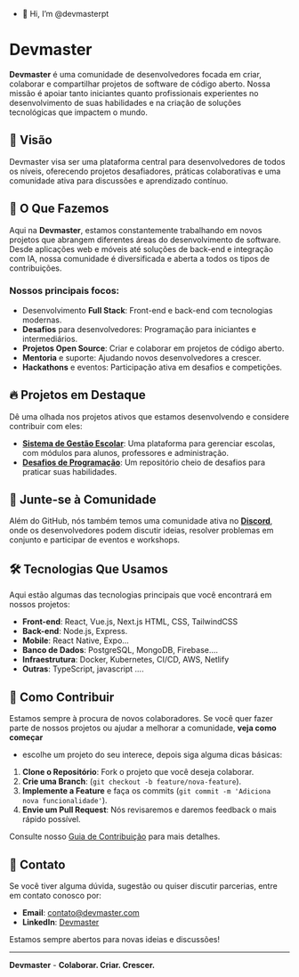 - 👋 Hi, I’m @devmasterpt
# Devmaster

**Devmaster** é uma comunidade de desenvolvedores focada em criar, colaborar e compartilhar projetos de software de código aberto. Nossa missão é apoiar tanto iniciantes quanto profissionais experientes no desenvolvimento de suas habilidades e na criação de soluções tecnológicas que impactem o mundo.

## 🌟 Visão

Devmaster visa ser uma plataforma central para desenvolvedores de todos os níveis, oferecendo projetos desafiadores, práticas colaborativas e uma comunidade ativa para discussões e aprendizado contínuo.

## 🚀 O Que Fazemos

Aqui na **Devmaster**, estamos constantemente trabalhando em novos projetos que abrangem diferentes áreas do desenvolvimento de software. Desde aplicações web e móveis até soluções de back-end e integração com IA, nossa comunidade é diversificada e aberta a todos os tipos de contribuições.

### Nossos principais focos:

- Desenvolvimento **Full Stack**: Front-end e back-end com tecnologias modernas.
- **Desafios** para desenvolvedores: Programação para iniciantes e intermediários.
- **Projetos Open Source**: Criar e colaborar em projetos de código aberto.
- **Mentoria** e suporte: Ajudando novos desenvolvedores a crescer.
- **Hackathons** e eventos: Participação ativa em desafios e competições.
  
## 🔥 Projetos em Destaque

Dê uma olhada nos projetos ativos que estamos desenvolvendo e considere contribuir com eles:

- **[Sistema de Gestão Escolar](https://github.com/devmaster/sistema-gestao-escolar)**: Uma plataforma para gerenciar escolas, com módulos para alunos, professores e administração.
- **[Desafios de Programação](https://github.com/devmaster/desafios-de-programacao)**: Um repositório cheio de desafios para praticar suas habilidades.

## 👥 Junte-se à Comunidade

Além do GitHub, nós também temos uma comunidade ativa no **[Discord](https://discord.gg/https://discord.gg/CUHETJYe)**, onde os desenvolvedores podem discutir ideias, resolver problemas em conjunto e participar de eventos e workshops.

## 🛠️ Tecnologias Que Usamos

Aqui estão algumas das tecnologias principais que você encontrará em nossos projetos:

- **Front-end**: React, Vue.js, Next.js HTML, CSS, TailwindCSS
- **Back-end**: Node.js, Express.
- **Mobile**: React Native, Expo...
- **Banco de Dados**: PostgreSQL, MongoDB, Firebase....
- **Infraestrutura**: Docker, Kubernetes, CI/CD, AWS, Netlify
- **Outras**:  TypeScript, javascript ....

## 🤝 Como Contribuir

Estamos sempre à procura de novos colaboradores. Se você quer fazer parte de nossos projetos ou ajudar a melhorar a comunidade, **veja como começar**
- escolhe um projeto do seu interece, depois siga alguma dicas básicas:
  
1. **Clone o Repositório**: Fork o projeto que você deseja colaborar.
2. **Crie uma Branch**: (`git checkout -b feature/nova-feature`).
3. **Implemente a Feature** e faça os commits (`git commit -m 'Adiciona nova funcionalidade'`).
4. **Envie um Pull Request**: Nós revisaremos e daremos feedback o mais rápido possível.

Consulte nosso [Guia de Contribuição](https://github.com/devmaster/guia-de-contribuicao) para mais detalhes.

## 📧 Contato

Se você tiver alguma dúvida, sugestão ou quiser discutir parcerias, entre em contato conosco por:

- **Email**: contato@devmaster.com
- **LinkedIn**: [Devmaster](https://linkedin.com/company/devmaster)

Estamos sempre abertos para novas ideias e discussões!

---

**Devmaster** - **Colaborar. Criar. Crescer.**
